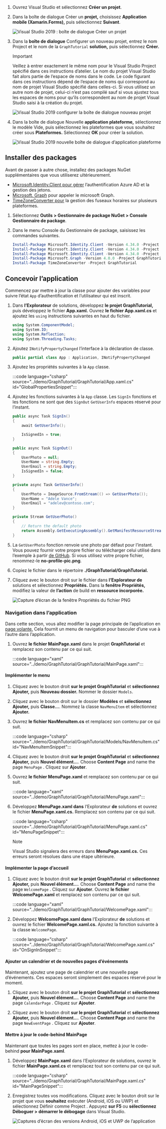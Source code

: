 <!-- markdownlint-disable MD002 MD041 -->

1. Ouvrez Visual Studio et sélectionnez **Créer un projet**.

1. Dans la boîte de dialogue Créer un **projet,** choisissez **Application mobile (Xamarin.Forms),** puis sélectionnez **Suivant**.

    ![Visual Studio 2019 : boîte de dialogue Créer un projet](images/new-project-dialog.png)

1. Dans la **boîte de dialogue** Configurer un nouveau projet, entrez le nom Project et le nom de la `GraphTutorial` **solution,** puis  sélectionnez **Créer.**

    > [!IMPORTANT]
    > Veillez à entrer exactement le même nom pour le Visual Studio Project spécifié dans ces instructions d’atelier. Le nom du projet Visual Studio fait alors partie de l’espace de noms dans le code. Le code figurant dans ces instructions dépend de l’espace de noms qui correspond au nom de projet Visual Studio spécifié dans celles-ci. Si vous utilisez un autre nom de projet, celui-ci n’est pas compilé sauf si vous ajustez tous les espaces de noms pour qu’ils correspondent au nom de projet Visual Studio saisi à la création du projet.

    ![Visual Studio 2019 configurer la boîte de dialogue nouveau projet](images/configure-new-project-dialog.png)

1. Dans la boîte de dialogue  Nouvelle **application plateforme,** sélectionnez le modèle Vide, puis sélectionnez les plateformes que vous souhaitez créer sous **Plateformes.** Sélectionnez **OK** pour créer la solution.

    ![Visual Studio 2019 nouvelle boîte de dialogue d’application plateforme](images/new-cross-platform-app-dialog.png)

## <a name="install-packages"></a>Installer des packages

Avant de passer à autre chose, installez des packages NuGet supplémentaires que vous utiliserez ultérieurement.

- [Microsoft.Identity.Client pour gérer](https://www.nuget.org/packages/Microsoft.Identity.Client/) l’authentification Azure AD et la gestion des jetons.
- [Microsoft. Graph](https://www.nuget.org/packages/Microsoft.Graph/) pour appeler le microsoft Graph.
- [TimeZoneConverter pour](https://www.nuget.org/packages/TimeZoneConverter/) la gestion des fuseaux horaires sur plusieurs plateformes.

1. Sélectionnez **Outils > Gestionnaire de package NuGet > Console Gestionnaire de package**.

1. Dans le menu Console du Gestionnaire de package, saisissez les commandes suivantes.

    ```Powershell
    Install-Package Microsoft.Identity.Client -Version 4.34.0 -Project GraphTutorial
    Install-Package Microsoft.Identity.Client -Version 4.34.0 -Project GraphTutorial.Android
    Install-Package Microsoft.Identity.Client -Version 4.34.0 -Project GraphTutorial.iOS
    Install-Package Microsoft.Graph -Version 4.0.0 -Project GraphTutorial
    Install-Package TimeZoneConverter -Project GraphTutorial
    ```

## <a name="design-the-app"></a>Concevoir l’application

Commencez par mettre à jour la classe pour ajouter des variables pour suivre l’état `App` d’authentification et l’utilisateur qui est inscrit.

1. Dans **l’Explorateur** de solutions, développez **le projet GraphTutorial,** puis développez le fichier **App.xaml.** Ouvrez **le fichier App.xaml.cs** et ajoutez les `using` instructions suivantes en haut du fichier.

    ```csharp
    using System.ComponentModel;
    using System.IO;
    using System.Reflection;
    using System.Threading.Tasks;
    ```

1. Ajoutez `INotifyPropertyChanged` l’interface à la déclaration de classe.

    ```csharp
    public partial class App : Application, INotifyPropertyChanged
    ```

1. Ajoutez les propriétés suivantes à la `App` classe.

    :::code language="csharp" source="../demo/GraphTutorial/GraphTutorial/App.xaml.cs" id="GlobalPropertiesSnippet":::

1. Ajoutez les fonctions suivantes à la `App` classe. Les `SignIn` fonctions et les fonctions ne sont que des `SignOut` `GetUserInfo` espaces réservé pour l’instant.

    ```csharp
    public async Task SignIn()
    {
        await GetUserInfo();

        IsSignedIn = true;
    }

    public async Task SignOut()
    {
        UserPhoto = null;
        UserName = string.Empty;
        UserEmail = string.Empty;
        IsSignedIn = false;
    }

    private async Task GetUserInfo()
    {
        UserPhoto = ImageSource.FromStream(() => GetUserPhoto());
        UserName = "Adele Vance";
        UserEmail = "adelev@contoso.com";
    }

    private Stream GetUserPhoto()
    {
        // Return the default photo
        return Assembly.GetExecutingAssembly().GetManifestResourceStream("GraphTutorial.no-profile-pic.png");
    }
    ```

1. La `GetUserPhoto` fonction renvoie une photo par défaut pour l’instant. Vous pouvez fournir votre propre fichier ou télécharger celui utilisé dans l’exemple à partir [de GitHub](https://github.com/microsoftgraph/msgraph-training-xamarin/blob/master/tutorial/images/no-profile-pic.png). Si vous utilisez votre propre fichier, renommez-le **no-profile-pic.png**.

1. Copiez le fichier dans le répertoire **./GraphTutorial/GraphTutorial.**

1. Cliquez avec le bouton droit sur le fichier dans **l’Explorateur de** solutions et sélectionnez **Propriétés.** Dans la **fenêtre Propriétés,** modifiez la valeur de **l’action** de build en **ressource incorporée.**

    ![Capture d’écran de la fenêtre Propriétés du fichier PNG](./images/png-file-properties.png)

### <a name="app-navigation"></a>Navigation dans l’application

Dans cette section, vous allez modifier la page principale de l’application en [page volante.](/xamarin/xamarin-forms/app-fundamentals/navigation/flyoutpage) Cela fournit un menu de navigation pour basculer d’une vue à l’autre dans l’application.

1. Ouvrez **le fichier MainPage.xaml** dans le projet **GraphTutorial** et remplacez son contenu par ce qui suit.

    :::code language="xaml" source="../demo/GraphTutorial/GraphTutorial/MainPage.xaml":::

#### <a name="implement-the-menu"></a>Implémenter le menu

1. Cliquez avec le bouton droit **sur le projet GraphTutorial** et **sélectionnez Ajouter,** puis **Nouveau dossier.** Nommer le dossier `Models`.

1. Cliquez avec le bouton droit sur le dossier **Modèles** et **sélectionnez Ajouter,** puis **Classe...**. Nommez la classe `NavMenuItem` et sélectionnez **Ajouter.**

1. Ouvrez **le fichier NavMenuItem.cs** et remplacez son contenu par ce qui suit.

    :::code language="csharp" source="../demo/GraphTutorial/GraphTutorial/Models/NavMenuItem.cs" id="NavMenuItemSnippet":::

1. Cliquez avec le bouton droit **sur le projet GraphTutorial** et **sélectionnez Ajouter,** puis **Nouvel élément...**. Choose **Content Page** and name the page `MenuPage` . Cliquez sur **Ajouter**.

1. Ouvrez **le fichier MenuPage.xaml** et remplacez son contenu par ce qui suit.

    :::code language="xaml" source="../demo/GraphTutorial/GraphTutorial/MenuPage.xaml":::

1. Développez **MenuPage.xaml dans** l’Explorateur **de** solutions et ouvrez le fichier **MenuPage.xaml.cs.** Remplacez son contenu par ce qui suit.

    :::code language="csharp" source="../demo/GraphTutorial/GraphTutorial/MenuPage.xaml.cs" id="MenuPageSnippet":::

    > [!NOTE]
    > Visual Studio signalera des erreurs dans **MenuPage.xaml.cs.** Ces erreurs seront résolues dans une étape ultérieure.

#### <a name="implement-the-welcome-page"></a>Implémenter la page d’accueil

1. Cliquez avec le bouton droit **sur le projet GraphTutorial** et **sélectionnez Ajouter,** puis **Nouvel élément...**. Choose **Content Page** and name the page `WelcomePage` . Cliquez sur **Ajouter**. Ouvrez **le fichier WelcomePage.xaml** et remplacez son contenu par ce qui suit.

    :::code language="xaml" source="../demo/GraphTutorial/GraphTutorial/WelcomePage.xaml":::

1. Développez **WelcomePage.xaml dans** l’Explorateur **de** solutions et ouvrez le fichier **WelcomePage.xaml.cs.** Ajoutez la fonction suivante à la classe `WelcomePage`.

    :::code language="csharp" source="../demo/GraphTutorial/GraphTutorial/WelcomePage.xaml.cs" id="OnSignInSnippet":::

#### <a name="add-calendar-and-new-event-pages"></a>Ajouter un calendrier et de nouvelles pages d’événements

Maintenant, ajoutez une page de calendrier et une nouvelle page d’événements. Ces espaces seront simplement des espaces réservé pour le moment.

1. Cliquez avec le bouton droit **sur le projet GraphTutorial** et **sélectionnez Ajouter,** puis **Nouvel élément...**. Choose **Content Page** and name the page `CalendarPage` . Cliquez sur **Ajouter**.

1. Cliquez avec le bouton droit **sur le projet GraphTutorial** et **sélectionnez Ajouter,** puis **Nouvel élément...**. Choose **Content Page** and name the page `NewEventPage` . Cliquez sur **Ajouter**.

#### <a name="update-mainpage-code-behind"></a>Mettre à jour le code-behind MainPage

Maintenant que toutes les pages sont en place, mettez à jour le code-behind **pour MainPage.xaml**.

1. Développez **MainPage.xaml** dans l’Explorateur de solutions, ouvrez le fichier **MainPage.xaml.cs** et remplacez tout son contenu par ce qui suit. 

    :::code language="csharp" source="../demo/GraphTutorial/GraphTutorial/MainPage.xaml.cs" id="MainPageSnippet":::

1. Enregistrez toutes vos modifications. Cliquez avec le bouton droit sur le projet que vous **souhaitez** exécuter (Android, iOS ou UWP) et sélectionnez Définir comme Project . Appuyez **sur F5** ou **sélectionnez Déboguer > démarrer le débogage** dans Visual Studio.

    ![Captures d’écran des versions Android, iOS et UWP de l’application](./images/welcome-page.png)
